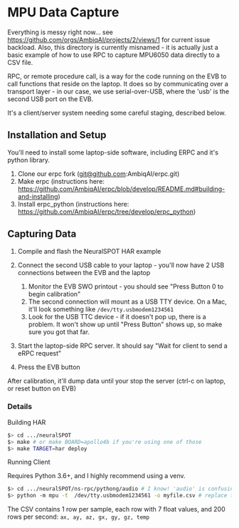 # MPU Data Capture
Everything is messy right now... see https://github.com/orgs/AmbiqAI/projects/2/views/1 for current issue backload. Also, this directory is currently misnamed - it is actually just a basic example of how to use RPC to capture MPU6050 data directly to a CSV file.

RPC, or remote procedure call, is a way for the code running on the EVB to call functions that reside on the laptop. It does so by communicating over a transport layer - in our case, we use serial-over-USB, where the 'usb' is the second USB port on the EVB.

It's a client/server system needing some careful staging, described below.

## Installation and Setup
You'll need to install some laptop-side software, including ERPC and it's python library.
1. Clone our erpc fork (git@github.com:AmbiqAI/erpc.git)
2. Make erpc (instructions here: https://github.com/AmbiqAI/erpc/blob/develop/README.md#building-and-installing)
3. Install erpc_python (instructions here: https://github.com/AmbiqAI/erpc/tree/develop/erpc_python)

## Capturing Data
1. Compile and flash the NeuralSPOT HAR example
2. Connect the second USB cable to your laptop - you'll now have 2 USB connections between the EVB and the laptop
    1. Monitor the EVB SWO printout - you should see "Press Button 0 to begin calibration"
    2. The second connection will mount as a USB TTY device. On a Mac, it'll look something like `/dev/tty.usbmodem1234561`
    3. Look for the USB TTC device - if it doesn't pop up, there is a problem. It won't show up until "Press Button" shows up, so make sure you got that far.

3. Start the laptop-side RPC server. It should say "Wait for client to send a eRPC request"
4. Press the EVB button

After calibration, it'll dump data until your stop the server (ctrl-c on laptop, or reset button on EVB)

### Details

Building HAR

```bash
$> cd .../neuralSPOT
$> make # or make BOARD=apollo4b if you're using one of those
$> make TARGET=har deploy
```

Running Client

Requires Python 3.6+, and I highly recommend using a venv.

```bash
$> cd .../neuralSPOT/ns-rpc/pythong/audio # I know! 'audio' is confusing, I'll make it better later
$> python -m mpu -t  /dev/tty.usbmodem1234561 -o myfile.csv # replace the /dev.. with device from 2.2 above
```

The CSV contains 1 row per sample, each row with 7 float values, and 200 rows per second: `ax, ay, az, gx, gy, gz, temp`



